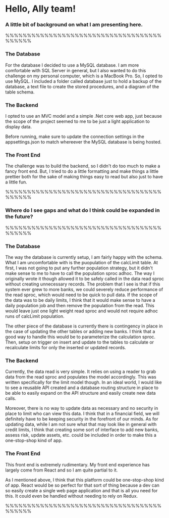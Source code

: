 # Hello, Ally team!

### A little bit of background on what I am presenting here.

%%%%%%%%%%%%%%%%%%%%%%%%%%%%%%%%%%%%%%%%%%
### The Database
For the database I decided to use a MySQL database.
I am more comfortable with SQL Server in general, but I also
wanted to do this challenge on my personal computer,
which is a MacBook Pro. So, I opted to use MySQL.
I included a folder called database just to hold a backup
of the database, a text file to create the stored
procedures, and a diagram of the table schema.

### The Backend
I opted to use an MVC model and a simple .Net core web app,
just because the scope of the project seemed to me to be
just a light application to display data.

Before running, make sure to update the connection settings
in the appsettings.json to match whereever the MySQL 
database is being hosted.

### The Front End
The challenge was to build the backend, so I didn't do too
much to make a fancy front end. But, I tried to do a little
formatting and make things a little prettier both for the
sake of making things easy to read but also just to have
a little fun.

%%%%%%%%%%%%%%%%%%%%%%%%%%%%%%%%%%%%%%%%%%

### Where do I see gaps and what do I think could be expanded in the future?

%%%%%%%%%%%%%%%%%%%%%%%%%%%%%%%%%%%%%%%%%%
### The Database
The way the database is currently setup, I am fairly
happy with the schema. What I am uncomfortable with
is the puopulation of the calcLimit table. At first,
I was not going to put any further population strategy,
but it didn't make sense to me to have to call the
population sproc adhoc. The way I originally wrote
it though allowed it to be safely called in the data
read sproc without creating unnecessary records.
The problem that I see is that if this system ever
grew to more banks, we could severely reduce performance
of the read sproc, which would need to be quick to pull
data. If the scope of the data was to be daily limits,
I think that it would make sense to have a daily population
job and then remove the population from the read.
This would leave just one light weight read sproc and
would not require adhoc runs of calcLimit population.

The other piece of the database is currently there is
contingency in place in the case of updating the other
tables or adding new banks. I think that a good way to
handle this would be to parameterize the calculation
sproc. Then, setup on trigger on insert and update to
the tables to calculate or recalculate limits for only
the inserted or updated records.

### The Backend
Currently, the data read is very simple. It relies on
using a reader to grab data from the read sproc and
populates the model accordingly. This was written
specifically for the limit model though. In an ideal
world, I would like to see a reusable API created
and a database routing structure in place to be able
to easily expand on the API structure and easily
create new data calls.

Moreover, there is no way to
update data as necessary and no security in place
to limit who can view this data. I think that in a
financial field, we will definitely have to be
keeping security in the forefront of our minds. As
for updating data, while I am not sure what that may
look like in general with credit limits, I think that
creating some sort of interface to add new banks,
assess risk, update assets, etc. could be included
in order to make this a one-stop-shop kind of app.

### The Front End
This front end is extremely rudimentary. My front
end experience has largely come from React and so I
am quite partial to it.

As I mentioned above, I think that this platform
could be one-stop-shop kind of app. React would be
so perfect for that sort of thing because a dev can
so easily create a single web page application and
that is all you need for this. It could even be
handled without needing to rely on Redux.

%%%%%%%%%%%%%%%%%%%%%%%%%%%%%%%%%%%%%%%%%%
